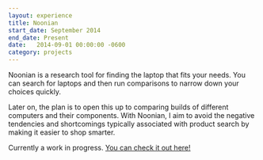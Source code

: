 ```yaml
---
layout: experience
title: Noonian
start_date: September 2014
end_date: Present
date:   2014-09-01 00:00:00 -0600
category: projects
---
```

Noonian is a research tool for finding the laptop that fits your needs. You can search for laptops and then run comparisons to narrow down your choices quickly.

Later on, the plan is to open this up to comparing builds of different computers and their components.
With Noonian, I aim to avoid the negative tendencies and shortcomings typically associated with product search by making it easier to shop smarter.

Currently a work in progress. [You can check it out here!](http://noonian.com/)
